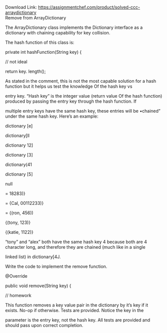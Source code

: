 Download Link: https://assignmentchef.com/product/solved-ccc-arraydictionary
<br>
Remove from ArrayDictionary

The ArrayDictionary class implements the Dictionary interface as a dictionary with chaining capability for key collision.

The hash function of this class is:

private int hashFunction(String key) {

// not ideal

return key. length();

As stated in the comment, this is not the most capable solution for a hash function but it helps us test the knowledge Of the hash key vs

entry key. “Hash key” is the integer value (return value Of the hash function) produced by passing the entry key through the hash function. If

multiple entry keys have the same hash key, these entries will be •chained” under the same hash key. Here’s an example:

dictionary [e]

dictionary[ll

dictionary 12]

dictionary [3]

dictionary(41

dictionary [5]

null

= 18283)}

= {Cal, 00112233)}

= {(ron, 456))

{(tony, 123)}

{(katie, 1122)}

“tony” and “alex” both have the same hash key 4 because both are 4 character long, and therefore they are chained (much like in a single

linked list) in dictionary[4J.

Write the code to implement the remove function.

@Override

public void remove(String key) {

// homework

This function removes a key value pair in the dictionary by it’s key if it exists. No-op if otherwise. Tests are provided. Notice the key in the

parameter is the entry key, not the hash key. All tests are provided and should pass upon correct completion.